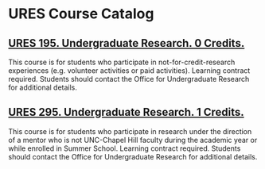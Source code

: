 # URES Course Catalog

## [URES 195. Undergraduate Research. 0 Credits.](./URES_195_Undergraduate_Research)

This course is for students who participate in not-for-credit-research experiences (e.g. volunteer activities or paid activities). Learning contract required. Students should contact the Office for Undergraduate Research for additional details.

## [URES 295. Undergraduate Research. 1 Credits.](./URES_295_Undergraduate_Research)

This course is for students who participate in research under the direction of a mentor who is not UNC-Chapel Hill faculty during the academic year or while enrolled in Summer School. Learning contract required. Students should contact the Office for Undergraduate Research for additional details.

